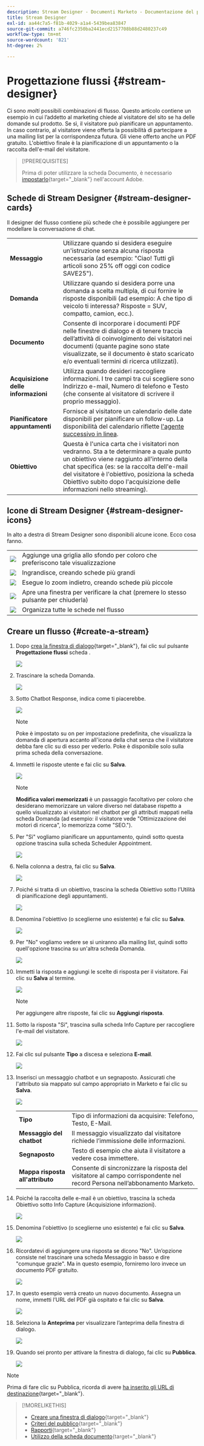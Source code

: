 ```yaml
---
description: Stream Designer - Documenti Marketo - Documentazione del prodotto
title: Stream Designer
exl-id: aa44c7a5-f81b-4029-a1a4-5439bea83847
source-git-commit: a746fc2350ba2441ecd2157708b88d2480237c49
workflow-type: tm+mt
source-wordcount: '821'
ht-degree: 2%

---
```


# Progettazione flussi {#stream-designer}

Ci sono _molti_ possibili combinazioni di flusso. Questo articolo contiene un esempio in cui l’addetto al marketing chiede al visitatore del sito se ha delle domande sul prodotto. Se sì, il visitatore può pianificare un appuntamento. In caso contrario, al visitatore viene offerta la possibilità di partecipare a una mailing list per la corrispondenza futura. Gli viene offerto anche un PDF gratuito. L&#39;obiettivo finale è la pianificazione di un appuntamento o la raccolta dell&#39;e-mail del visitatore.

>[!PREREQUISITES]
>
>Prima di poter utilizzare la scheda Documento, è necessario [impostarlo](/help/marketo/product-docs/demand-generation/dynamic-chat/integrations/using-the-document-card.md){target=&quot;_blank&quot;} nell&#39;account Adobe.

## Schede di Stream Designer {#stream-designer-cards}

Il designer del flusso contiene più schede che è possibile aggiungere per modellare la conversazione di chat.

<table>
 <tr>
  <td><strong>Messaggio</strong></td>
  <td>Utilizzare quando si desidera eseguire un'istruzione senza alcuna risposta necessaria (ad esempio: "Ciao! Tutti gli articoli sono 25% off oggi con codice SAVE25").
</td>
 </tr>
 <tr>
  <td><strong>Domanda</strong></td>
  <td>Utilizzare quando si desidera porre una domanda a scelta multipla, di cui fornire le risposte disponibili (ad esempio: A che tipo di veicolo ti interessa? Risposte = SUV, compatto, camion, ecc.).</td>
 </tr>
 <tr>
  <td><strong>Documento</strong></td>
  <td>Consente di incorporare i documenti PDF nelle finestre di dialogo e di tenere traccia dell’attività di coinvolgimento dei visitatori nei documenti (quante pagine sono state visualizzate, se il documento è stato scaricato e/o eventuali termini di ricerca utilizzati).</td>
 </tr>
 <tr>
  <td><strong>Acquisizione delle informazioni</strong></td>
  <td>Utilizza quando desideri raccogliere informazioni. I tre campi tra cui scegliere sono Indirizzo e-mail, Numero di telefono e Testo (che consente al visitatore di scrivere il proprio messaggio).</td>
 </tr>
 <tr>
  <td><strong>Pianificatore appuntamenti</strong></td>
  <td>Fornisce al visitatore un calendario delle date disponibili per pianificare un follow-up. La disponibilità del calendario riflette <a href="/help/marketo/product-docs/demand-generation/dynamic-chat/dynamic-chat-overview.md#routing">l'agente successivo in linea</a>.</td>
 </tr>
 <tr>
  <td><strong>Obiettivo</strong></td>
  <td>Questa è l'unica carta che i visitatori non vedranno. Sta a te determinare a quale punto un obiettivo viene raggiunto all'interno della chat specifica (es: se la raccolta dell'e-mail del visitatore è l'obiettivo, posiziona la scheda Obiettivo subito dopo l'acquisizione delle informazioni nello streaming).</td>
 </tr>
</table>

## Icone di Stream Designer {#stream-designer-icons}

In alto a destra di Stream Designer sono disponibili alcune icone. Ecco cosa fanno.

<table>
 <tr>
  <td><img src="assets/stream-designer-1.png"></td>
  <td>Aggiunge una griglia allo sfondo per coloro che preferiscono tale visualizzazione</td>
 </tr>
 <tr>
  <td><img src="assets/stream-designer-2.png"></td>
  <td>Ingrandisce, creando schede più grandi</td>
 </tr>
 <tr>
  <td><img src="assets/stream-designer-3.png"></td>
  <td>Esegue lo zoom indietro, creando schede più piccole</td>
 </tr>
 <tr>
  <td><img src="assets/stream-designer-4.png"></td>
  <td>Apre una finestra per verificare la chat (premere lo stesso pulsante per chiuderla)</td>
 </tr>
 <tr>
  <td><img src="assets/stream-designer-5.png"></td>
  <td>Organizza tutte le schede nel flusso</td>
 </tr>
</table>

## Creare un flusso {#create-a-stream}

1. Dopo [crea la finestra di dialogo](/help/marketo/product-docs/demand-generation/dynamic-chat/dialogues/create-a-dialogue.md){target=&quot;_blank&quot;}, fai clic sul pulsante **Progettazione flussi** scheda .

   ![](assets/stream-designer-6.png)

1. Trascinare la scheda Domanda.

   ![](assets/stream-designer-7.png)

1. Sotto Chatbot Response, indica come ti piacerebbe.

   ![](assets/stream-designer-8.png)

   >[!NOTE]
   >
   >Poke è impostato su on per impostazione predefinita, che visualizza la domanda di apertura accanto all&#39;icona della chat senza che il visitatore debba fare clic su di esso per vederlo. Poke è disponibile solo sulla prima scheda della conversazione.

1. Immetti le risposte utente e fai clic su **Salva**.

   ![](assets/stream-designer-9.png)

   >[!NOTE]
   >
   >**Modifica valori memorizzati** è un passaggio facoltativo per coloro che desiderano memorizzare un valore diverso nel database rispetto a quello visualizzato ai visitatori nel chatbot per gli attributi mappati nella scheda Domanda (ad esempio: il visitatore vede &quot;Ottimizzazione dei motori di ricerca&quot;, lo memorizza come &quot;SEO.&quot;).

1. Per &quot;Sì&quot; vogliamo pianificare un appuntamento, quindi sotto questa opzione trascina sulla scheda Scheduler Appointment.

   ![](assets/stream-designer-10.png)

1. Nella colonna a destra, fai clic su **Salva**.

   ![](assets/stream-designer-11.png)

1. Poiché si tratta di un obiettivo, trascina la scheda Obiettivo sotto l’Utilità di pianificazione degli appuntamenti.

   ![](assets/stream-designer-12.png)

1. Denomina l&#39;obiettivo (o sceglierne uno esistente) e fai clic su **Salva**.

   ![](assets/stream-designer-13.png)

1. Per &quot;No&quot; vogliamo vedere se si uniranno alla mailing list, quindi sotto quell&#39;opzione trascina su un&#39;altra scheda Domanda.

   ![](assets/stream-designer-14.png)

1. Immetti la risposta e aggiungi le scelte di risposta per il visitatore. Fai clic su **Salva** al termine.

   ![](assets/stream-designer-15.png)

   >[!NOTE]
   >
   >Per aggiungere altre risposte, fai clic su **Aggiungi risposta**.

1. Sotto la risposta &quot;Sì&quot;, trascina sulla scheda Info Capture per raccogliere l&#39;e-mail del visitatore.

   ![](assets/stream-designer-16.png)

1. Fai clic sul pulsante **Tipo** a discesa e seleziona **E-mail**.

   ![](assets/stream-designer-17.png)

1. Inserisci un messaggio chatbot e un segnaposto. Assicurati che l&#39;attributo sia mappato sul campo appropriato in Marketo e fai clic su **Salva**.

   ![](assets/stream-designer-18.png)

   <table>
    <tr>
     <td><strong>Tipo</strong></td>
     <td>Tipo di informazioni da acquisire: Telefono, Testo, E-Mail.</td>
    </tr>
    <tr>
     <td><strong>Messaggio del chatbot</strong></td>
     <td>Il messaggio visualizzato dal visitatore richiede l’immissione delle informazioni.</td>
    </tr>
    <tr>
     <td><strong>Segnaposto</strong></td>
     <td>Testo di esempio che aiuta il visitatore a vedere cosa immettere.</td>
    </tr>
    <tr>
     <td><strong>Mappa risposta all'attributo</strong></td>
     <td>Consente di sincronizzare la risposta del visitatore al campo corrispondente nel record Persona nell’abbonamento Marketo.</td>
    </tr>
   </table>

1. Poiché la raccolta delle e-mail è un obiettivo, trascina la scheda Obiettivo sotto Info Capture (Acquisizione informazioni).

   ![](assets/stream-designer-19.png)

1. Denomina l&#39;obiettivo (o sceglierne uno esistente) e fai clic su **Salva**.

   ![](assets/stream-designer-20.png)

1. Ricordatevi di aggiungere una risposta se dicono &quot;No&quot;. Un’opzione consiste nel trascinare una scheda Messaggio in basso e dire &quot;comunque grazie&quot;. Ma in questo esempio, forniremo loro invece un documento PDF gratuito.

   ![](assets/stream-designer-21.png)

1. In questo esempio verrà creato un nuovo documento. Assegna un nome, immetti l’URL del PDF già ospitato e fai clic su **Salva**.

   ![](assets/stream-designer-22.png)

1. Seleziona la **Anteprima** per visualizzare l’anteprima della finestra di dialogo.

   ![](assets/stream-designer-23.png)

1. Quando sei pronto per attivare la finestra di dialogo, fai clic su **Pubblica**.

   ![](assets/stream-designer-24.png)

>[!NOTE]
>
>Prima di fare clic su Pubblica, ricorda di avere [ha inserito gli URL di destinazione](/help/marketo/product-docs/demand-generation/dynamic-chat/dialogues/audience-criteria.md#target){target=&quot;_blank&quot;}.

>[!MORELIKETHIS]
>
>* [Creare una finestra di dialogo](/help/marketo/product-docs/demand-generation/dynamic-chat/dialogues/create-a-dialogue.md){target=&quot;_blank&quot;}
>* [Criteri del pubblico](/help/marketo/product-docs/demand-generation/dynamic-chat/dialogues/audience-criteria.md){target=&quot;_blank&quot;}
>* [Rapporti](/help/marketo/product-docs/demand-generation/dynamic-chat/dialogues/reports.md){target=&quot;_blank&quot;}
>* [Utilizzo della scheda documento](/help/marketo/product-docs/demand-generation/dynamic-chat/integrations/using-the-document-card.md){target=&quot;_blank&quot;}

